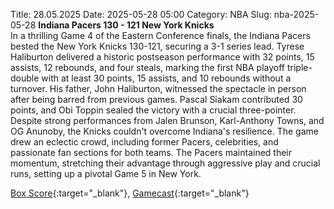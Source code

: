 Title: 28.05.2025
Date: 2025-05-28 05:00
Category: NBA 
Slug: nba-2025-05-28 
**Indiana Pacers 130 - 121 New York Knicks**  
In a thrilling Game 4 of the Eastern Conference finals, the Indiana Pacers bested the New York Knicks 130-121, securing a 3-1 series lead. Tyrese Haliburton delivered a historic postseason performance with 32 points, 15 assists, 12 rebounds, and four steals, marking the first NBA playoff triple-double with at least 30 points, 15 assists, and 10 rebounds without a turnover. His father, John Haliburton, witnessed the spectacle in person after being barred from previous games. Pascal Siakam contributed 30 points, and Obi Toppin sealed the victory with a crucial three-pointer. Despite strong performances from Jalen Brunson, Karl-Anthony Towns, and OG Anunoby, the Knicks couldn't overcome Indiana's resilience. The game drew an eclectic crowd, including former Pacers, celebrities, and passionate fan sections for both teams. The Pacers maintained their momentum, stretching their advantage through aggressive play and crucial runs, setting up a pivotal Game 5 in New York. 

[Box Score](/game/nyk-vs-ind-0042400304/box-score){:target="_blank"}, [Gamecast](/game/nyk-vs-ind-0042400304){:target="_blank"}<br>

